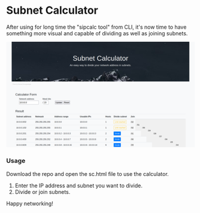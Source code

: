 # Subnet Calculator
After using for long time the "sipcalc tool" from CLI, it's now time to have something more visual and capable of dividing as well as joining subnets.

![Screenshot](Preview.png)

### Usage
Download the repo and open the sc.html file to use the calculator.
1. Enter the IP address and subnet you want to divide.
2. Divide or join subnets.


Happy networking!
